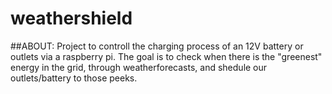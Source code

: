 # weathershield

##ABOUT:
Project to controll the charging process of an 12V battery or outlets via a raspberry pi. 
The goal is to check when there is the "greenest" energy in the grid, through weatherforecasts, and shedule our outlets/battery to those peeks.
